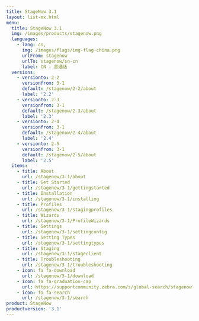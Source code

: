 ```yaml
---
title: StageNow 3.1
layout: list-mx.html
menu:
  title: StageNow 3.1
  img: /images/products/stagenow.png
  languages:
    - lang: cn,
      img: /images/flags/img-flag-china.png
      urlFrom: stagenow
      urlTo: stagenow/sn-cn
      label: CN - 普通话
  versions:
    - versionto: 2-2
      versionfrom: 3-1
      default: /stagenow/2-2/about
      label: '2.2'
    - versionto: 2-3
      versionfrom: 3-1
      default: /stagenow/2-3/about
      label: '2.3'
    - versionto: 2-4
      versionfrom: 3-1
      default: /stagenow/2-4/about
      label: '2.4'
    - versionto: 2-5
      versionfrom: 3-1
      default: /stagenow/2-5/about
      label: '2.5'
  items:
    - title: About
      url: /stagenow/3-1/about
    - title: Get Started
      url: /stagenow/3-1/gettingstarted
    - title: Installation
      url: /stagenow/3-1/installing
    - title: Profiles
      url: /stagenow/3-1/stagingprofiles
    - title: Wizards
      url: /stagenow/3-1/ProfileWizards
    - title: Settings
      url: /stagenow/3-1/settingconfig
    - title: Setting Types
      url: /stagenow/3-1/settingtypes
    - title: Staging
      url: /stagenow/3-1/stageclient
    - title: Troubleshooting
      url: /stagenow/3-1/troubleshooting
    - icon: fa fa-download
      url: /stagenow/3-1/download    
    - icon: fa fa-graduation-cap
      url: https://supportcommunity.zebra.com/s/global-search/stagenow?language=en_US
    - icon: fa fa-search
      url: /stagenow/3-1/search
product: StageNow
productversion: '3.1'
---
```














